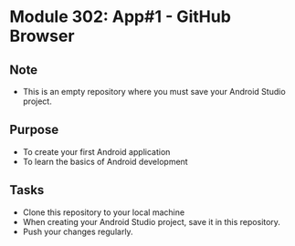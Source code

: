 # Module 302: App#1 - GitHub Browser

## Note
- This is an empty repository where you must save your Android Studio project.

## Purpose
- To create your first Android application
- To learn the basics of Android development

## Tasks

- Clone this repository to your local machine
- When creating your Android Studio project, save it in this repository.
- Push your changes regularly.

